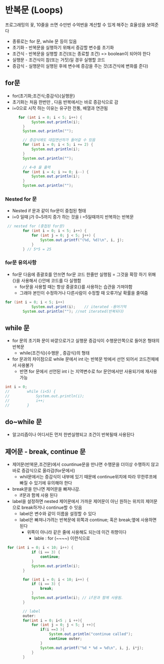 # 반복문 (Loops)

프로그래밍의 꽃, 10줄을 쓰면 수만번 수억번을 계산할 수 있게 해주는 효율성을 보여준다

- 종류로는 for 문, while 문 등이 있음
- 초기화 - 반복문을 실행하기 위해서 증감할 변수를 초기화
- 조건식 - 반복문을 실행할 조건(또는 종료할 조건) => boolean이 되어야 한다
- 실행문 - 조건식이 참(또는 거짓)일 경우 실행할 코드
- 증감식 - 실행문이 실행된 후에 변수에 증감을 주는 것(조건식에 변화를 준다)

## for문

- for(초기화;조건식;증감식){실행문}
- 초기화는 처음 한번만 , 다음 반복에서는 바로 증감식으로 감
- i=0으로 시작 하는 이유는 유구한 전통, 배열과 연관됨

```java
      for (int i = 0; i < 5; i++) {
            System.out.println(i);
        }
        System.out.println("");

        // 증감식에도 대입연산자가 들어갈 수 있음
        for (int i = 0; i < 5; i += 2) {
            System.out.println(i);
        }
        System.out.println("");

        // 4~0 을 출력
        for (int i = 4; i >= 0; i--) {
            System.out.println(i);
        }
        System.out.println("");
```

### Nested for 문

- Nested if 문과 같이 for문이 중첩된 형태
- i=0 일때 j가 0~5까지 증가 하는 것을 i =5일때까지 반복하는 반복문
```java
 // nested for (중첩된 for문)
        for (int i = 0; i < 5; i++) {
            for (int j = 0; j < 5; j++) {
                System.out.printf("(%d, %d)\n", i, j);
            }
        } // 5*5 = 25
```

### for문 유의사항

- for문 다음에 중괄호를 안쓰면 for문 코드 한줄만 실행됨
  =  그것을 확장 하기 위해 {}을 사용해서 {}안에 코드를 다 실행함
  - for문을 사용할 때는 항상 중괄호{}를 사용하는 습관을 가져야함
  - 그래야 본인이 수정하거나 다른사람이 수정할 때 오류가날 확률을 줄여줌

```java
for (int i = 0; i < 5; i++)
            System.out.print(i);    // iterated -용어기억
        System.out.println(""); //not iterated(반복되다)
```


## while 문
- for 문의 초기화 문이 바깥으로가고 실행문 증감식이 수행문안쪽으로 들어온 형태의 반복문
    - while(조건식){수행문 , 증감식}의 형태
- for 문과의 차이점으로 while 문에서 int i는 반복문 밖에서 선언 되어서 코드전체에서 사용불가
    - 반면 for 문에서 선언된 int i 는 지역변수로 for 문안에서만 사용되기에 재사용 가능
```java
int i = 0;
//        while (i<5) {
//            System.out.println(i);
//            i++;
//        }


```



## do~while 문

- 알고리즘이나 어디서든 먼저 한번실행되고 조건이 반복될때 사용된다



## 제어문 - break, continue 문

- 제어문(반복문,조건문)에서 countinue문을 만나면 수행문을 더이상 수행하지 않고 바로 증감식으로 올라감(for문에서)
    - whil문에서는 증감식이 내부에 있기 때문에 continue위치에 따라 무한루프에 빠질 수 있기에 유의해야 한다
- break문을 만나면 제어문을 빠져나감.
    - if문과 함께 사용 된다
- label을 설정하면 nested 제어문에서 가까운 제어문이 아닌 원하는 위치의 제어문으로 break하거나 continue할 수 잇음
    - label은 변수와 같이 이름을 설정할 수 있다
    - label은 빠져나가려는 반복문에 위쪽과 continue; 혹은 break;옆에 사용하면 된다
      - 위쪽이 아니라 같은 줄에 사용해도 되는데 이건 취향이다
        - lable : for (~~~~) 이런식으로
```java
 for (int i = 0; i < 10; i++) {
            if (i == 3) {
                continue;
            }
            System.out.println(i);
        }

        for (int i = 0; i < 10; i++) {
            if (i == 3) {
                break;
            }
            System.out.println(i); // if문과 함께 사용됨.
        }

        // label
        outer:
        for(int i = 0; i<5 ; i ++){
            for (int j = 0; j < 5; j ++){
                if(i ==3 ){
                    System.out.println("continue called");
                    continue outer; 
                }
                System.out.printf("%d * %d = %d\n", i, j, i*j);
            }
        }

```


